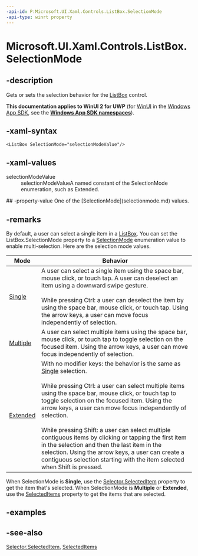 ```yaml
---
-api-id: P:Microsoft.UI.Xaml.Controls.ListBox.SelectionMode
-api-type: winrt property
---
```


<!-- Property syntax
public Windows.UI.Xaml.Controls.SelectionMode SelectionMode { get;  set; }
-->

# Microsoft.UI.Xaml.Controls.ListBox.SelectionMode

## -description
Gets or sets the selection behavior for the [ListBox](listbox.md) control.

**This documentation applies to WinUI 2 for UWP** (for [WinUI](/windows/apps/winui/winui3/) in the [Windows App SDK](/windows/apps/windows-app-sdk/), see the **[Windows App SDK namespaces](/windows/windows-app-sdk/api/winrt/)**).

## -xaml-syntax
```xaml
<ListBox SelectionMode="selectionModeValue"/>
```


## -xaml-values
<dl><dt>selectionModeValue</dt><dd>selectionModeValueA named constant of the SelectionMode enumeration, such as Extended.</dd>
</dl>
## -property-value
One of the [SelectionMode](selectionmode.md) values.

## -remarks
By default, a user can select a single item in a [ListBox](listbox.md). You can set the ListBox.SelectionMode property to a [SelectionMode](selectionmode.md) enumeration value to enable multi-selection. Here are the selection mode values.

| Mode | Behavior |
|---|---|
| [Single](selectionmode.md) | A user can select a single item using the space bar, mouse click, or touch tap. A user can deselect an item using a downward swipe gesture.<br/><br/>While pressing Ctrl: a user can deselect the item by using the space bar, mouse click, or touch tap. Using the arrow keys, a user can move focus independently of selection. |
| [Multiple](listviewselectionmode.md) | A user can select multiple items using the space bar, mouse click, or touch tap to toggle selection on the focused item. Using the arrow keys, a user can move focus independently of selection. |
| [Extended](listviewselectionmode.md) | With no modifier keys: the behavior is the same as [Single](listviewselectionmode.md) selection.<br/><br/>While pressing Ctrl: a user can select multiple items using the space bar, mouse click, or touch tap to toggle selection on the focused item. Using the arrow keys, a user can move focus independently of selection.<br/><br/>While pressing Shift: a user can select multiple contiguous items by clicking or tapping the first item in the selection and then the last item in the selection. Using the arrow keys, a user can create a contiguous selection starting with the item selected when Shift is pressed. |

When SelectionMode is **Single**, use the [Selector.SelectedItem](../microsoft.ui.xaml.controls.primitives/selector_selecteditem.md) property to get the item that's selected. When SelectionMode is **Multiple** or **Extended**, use the [SelectedItems](listviewbase_selecteditems.md) property to get the items that are selected.

## -examples

## -see-also
[Selector.SelectedItem](../microsoft.ui.xaml.controls.primitives/selector_selecteditem.md), [SelectedItems](listviewbase_selecteditems.md)
